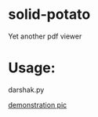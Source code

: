 # solid-potato
Yet another pdf viewer

# Usage: 
darshak.py <filename>

[demonstration pic](https://github.com/srbhp/solid-potato/raw/master/solid-potato.png)
